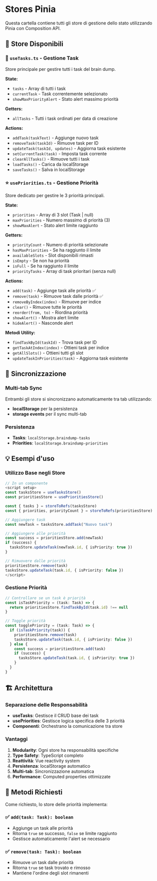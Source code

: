 # Stores Pinia

Questa cartella contiene tutti gli store di gestione dello stato utilizzando Pinia con Composition API.

## 📁 Store Disponibili

### 🎯 `useTasks.ts` - Gestione Task
Store principale per gestire tutti i task del brain dump.

**State:**
- `tasks` - Array di tutti i task
- `currentTask` - Task correntemente selezionato
- `showMaxPriorityAlert` - Stato alert massimo priorità

**Getters:**
- `allTasks` - Tutti i task ordinati per data di creazione

**Actions:**
- `addTask(taskText)` - Aggiunge nuovo task
- `removeTask(taskId)` - Rimuove task per ID
- `updateTask(taskId, updates)` - Aggiorna task esistente
- `setCurrentTask(task)` - Imposta task corrente
- `clearAllTasks()` - Rimuove tutti i task
- `loadTasks()` - Carica da localStorage
- `saveTasks()` - Salva in localStorage

### ⭐ `usePriorities.ts` - Gestione Priorità
Store dedicato per gestire le 3 priorità principali.

**State:**
- `priorities` - Array di 3 slot (Task | null)
- `maxPriorities` - Numero massimo di priorità (3)
- `showMaxAlert` - Stato alert limite raggiunto

**Getters:**
- `priorityCount` - Numero di priorità selezionate
- `hasMaxPriorities` - Se ha raggiunto il limite
- `availableSlots` - Slot disponibili rimasti
- `isEmpty` - Se non ha priorità
- `isFull` - Se ha raggiunto il limite
- `priorityTasks` - Array di task prioritari (senza null)

**Actions:**
- `add(task)` - Aggiunge task alle priorità ✅
- `remove(task)` - Rimuove task dalle priorità ✅
- `removeByIndex(index)` - Rimuove per indice
- `clear()` - Rimuove tutte le priorità
- `reorder(from, to)` - Riordina priorità
- `showAlert()` - Mostra alert limite
- `hideAlert()` - Nasconde alert

**Metodi Utility:**
- `findTaskById(taskId)` - Trova task per ID
- `getTaskAtIndex(index)` - Ottieni task per indice
- `getAllSlots()` - Ottieni tutti gli slot
- `updateTaskInPriorities(task)` - Aggiorna task esistente

## 🔄 Sincronizzazione

### Multi-tab Sync
Entrambi gli store si sincronizzano automaticamente tra tab utilizzando:
- **localStorage** per la persistenza
- **storage events** per il sync multi-tab

### Persistenza
- **Tasks**: `localStorage.braindump-tasks`
- **Priorities**: `localStorage.braindump-priorities`

## 💡 Esempi d'uso

### Utilizzo Base negli Store
```typescript
// In un componente
<script setup>
const tasksStore = useTasksStore()
const prioritiesStore = usePrioritiesStore()

const { tasks } = storeToRefs(tasksStore)
const { priorities, priorityCount } = storeToRefs(prioritiesStore)

// Aggiungere task
const newTask = tasksStore.addTask("Nuovo task")

// Aggiungere alle priorità
const success = prioritiesStore.add(newTask)
if (success) {
  tasksStore.updateTask(newTask.id, { isPriority: true })
}

// Rimuovere dalle priorità
prioritiesStore.remove(task)
tasksStore.updateTask(task.id, { isPriority: false })
</script>
```

### Gestione Priorità
```typescript
// Controllare se un task è priorità
const isTaskPriority = (task: Task) => {
  return prioritiesStore.findTaskById(task.id) !== null
}

// Toggle priorità
const togglePriority = (task: Task) => {
  if (isTaskPriority(task)) {
    prioritiesStore.remove(task)
    tasksStore.updateTask(task.id, { isPriority: false })
  } else {
    const success = prioritiesStore.add(task)
    if (success) {
      tasksStore.updateTask(task.id, { isPriority: true })
    }
  }
}
```

## 🏗 Architettura

### Separazione delle Responsabilità
- **useTasks**: Gestisce il CRUD base dei task
- **usePriorities**: Gestisce logica specifica delle 3 priorità
- **Componenti**: Orchestrano la comunicazione tra store

### Vantaggi
1. **Modularity**: Ogni store ha responsabilità specifiche
2. **Type Safety**: TypeScript completo
3. **Reattività**: Vue reactivity system
4. **Persistenza**: localStorage automatico
5. **Multi-tab**: Sincronizzazione automatica
6. **Performance**: Computed properties ottimizzate

## 🎯 Metodi Richiesti

Come richiesto, lo store delle priorità implementa:

### ✅ `add(task: Task): boolean`
- Aggiunge un task alle priorità
- Ritorna `true` se successo, `false` se limite raggiunto
- Gestisce automaticamente l'alert se necessario

### ✅ `remove(task: Task): boolean`  
- Rimuove un task dalle priorità
- Ritorna `true` se task trovato e rimosso
- Mantiene l'ordine degli slot rimanenti